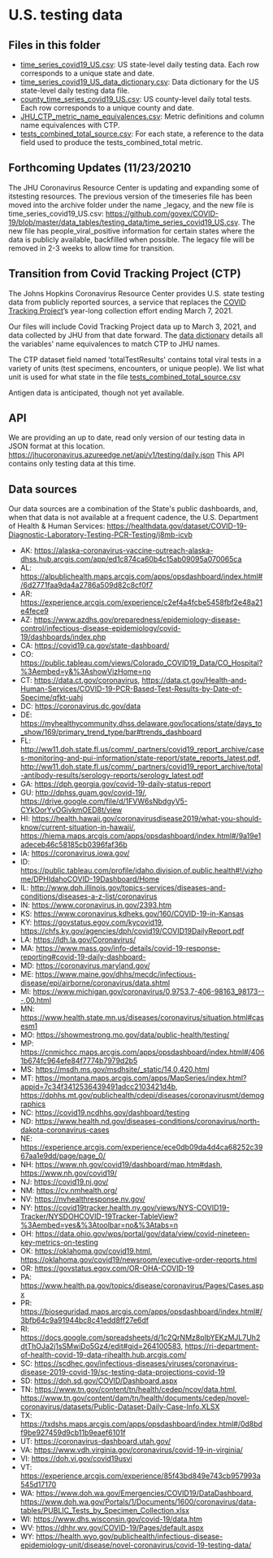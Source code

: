 # U.S. testing data


## Files in this folder
- [time_series_covid19_US.csv](https://github.com/govex/COVID-19/blob/sarabertrandelis-positivity-doc/data_tables/testing_data/time_series_covid19_US.csv): US state-level daily testing data. Each row corresponds to a unique state and date.
- [time_series_covid19_US_data_dictionary.csv](https://github.com/govex/COVID-19/blob/sarabertrandelis-positivity-doc/data_tables/testing_data/time_series_covid19_US_data_dictionary.csv): Data dictionary for the US state-level daily testing data file. 
- [county_time_series_covid19_US.csv](https://github.com/govex/COVID-19/blob/sarabertrandelis-positivity-doc/data_tables/testing_data/county_time_series_covid19_US.csv): US county-level daily total tests. Each row corresponds to a unique county and date.
- [JHU_CTP_metric_name_equivalences.csv](https://github.com/govex/COVID-19/blob/sarabertrandelis-positivity-doc/data_tables/testing_data/JHU_CTP_metric_name_equivalences.csv): Metric definitions and column name equivalences with CTP.
- [tests_combined_total_source.csv](https://github.com/govex/COVID-19/blob/master/data_tables/testing_data/tests_combined_total_source.csv): For each state, a reference to the data field used to produce the tests_combined_total metric.

## Forthcoming Updates (11/23/20210
The JHU Coronavirus Resource Center is updating and expanding some of itstesting resources.  The previous version of the timeseries file has been moved into the archive folder under the name _legacy, and the new file is time_series_covid19_US.csv: https://github.com/govex/COVID-19/blob/master/data_tables/testing_data/time_series_covid19_US.csv. The new file has people_viral_positive information for certain states where the data is publicly available, backfilled when possible. The legacy file will be removed in 2-3 weeks to allow time for transition.

## Transition from Covid Tracking Project (CTP)
The Johns Hopkins Coronavirus Resource Center provides U.S. state testing data from publicly reported sources, a service that replaces the [COVID Tracking Project](https://covidtracking.com/)’s year-long collection effort ending March 7, 2021.

Our files will include Covid Tracking Project data up to March 3, 2021, and data collected by JHU from that date forward. The [data dictionary](https://github.com/govex/COVID-19/blob/master/data_tables/testing_data/data_dictionary.csv) details all the variables' name equivalences to match CTP to JHU names.

The CTP dataset field named 'totalTestResults' contains total viral tests in a variety of units (test specimens, encounters, or unique people). We list what unit is used for what state in the file [tests_combined_total_source.csv](https://github.com/govex/COVID-19/blob/master/data_tables/testing_data/tests_combined_total_source.csv)

Antigen data is anticipated, though not yet available.

## API
We are providing an up to date, read only version of our testing data in JSON format at this location. 
https://jhucoronavirus.azureedge.net/api/v1/testing/daily.json
This API contains only testing data at this time.

## Data sources
Our data sources are a combination of the State's public dashboards, and, when that data is not available at a frequent cadence, the U.S. Department of Health & Human Services: https://healthdata.gov/dataset/COVID-19-Diagnostic-Laboratory-Testing-PCR-Testing/j8mb-icvb

- AK: https://alaska-coronavirus-vaccine-outreach-alaska-dhss.hub.arcgis.com/app/ed1c874ca60b4c15ab09095a070065ca
- AL: https://alpublichealth.maps.arcgis.com/apps/opsdashboard/index.html#/6d2771faa9da4a2786a509d82c8cf0f7
- AR: https://experience.arcgis.com/experience/c2ef4a4fcbe5458fbf2e48a21e4fece9
- AZ: https://www.azdhs.gov/preparedness/epidemiology-disease-control/infectious-disease-epidemiology/covid-19/dashboards/index.php
- CA: https://covid19.ca.gov/state-dashboard/
- CO: https://public.tableau.com/views/Colorado_COVID19_Data/CO_Hospital?%3Aembed=y&%3AshowVizHome=no
- CT: https://data.ct.gov/coronavirus, https://data.ct.gov/Health-and-Human-Services/COVID-19-PCR-Based-Test-Results-by-Date-of-Specime/qfkt-uahj
- DC: https://coronavirus.dc.gov/data
- DE: https://myhealthycommunity.dhss.delaware.gov/locations/state/days_to_show/169/primary_trend_type/bar#trends_dashboard
- FL: http://ww11.doh.state.fl.us/comm/_partners/covid19_report_archive/cases-monitoring-and-pui-information/state-report/state_reports_latest.pdf, http://ww11.doh.state.fl.us/comm/_partners/covid19_report_archive/total-antibody-results/serology-reports/serology_latest.pdf
- GA: https://dph.georgia.gov/covid-19-daily-status-report
- GU: http://dphss.guam.gov/covid-19/, https://drive.google.com/file/d/1FVW6sNbdgyV5-CYkOorYvOGivkmOED8t/view
- HI: https://health.hawaii.gov/coronavirusdisease2019/what-you-should-know/current-situation-in-hawaii/, https://hiema.maps.arcgis.com/apps/opsdashboard/index.html#/9a19e1adeceb46c58185cb0396faf36b
- IA: https://coronavirus.iowa.gov/
- ID: https://public.tableau.com/profile/idaho.division.of.public.health#!/vizhome/DPHIdahoCOVID-19Dashboard/Home
- IL: http://www.dph.illinois.gov/topics-services/diseases-and-conditions/diseases-a-z-list/coronavirus
- IN: https://www.coronavirus.in.gov/2393.htm
- KS: https://www.coronavirus.kdheks.gov/160/COVID-19-in-Kansas
- KY: https://govstatus.egov.com/kycovid19, https://chfs.ky.gov/agencies/dph/covid19/COVID19DailyReport.pdf
- LA: https://ldh.la.gov/Coronavirus/
- MA: https://www.mass.gov/info-details/covid-19-response-reporting#covid-19-daily-dashboard-
- MD: https://coronavirus.maryland.gov/
- ME: https://www.maine.gov/dhhs/mecdc/infectious-disease/epi/airborne/coronavirus/data.shtml
- MI: https://www.michigan.gov/coronavirus/0,9753,7-406-98163_98173---,00.html
- MN: https://www.health.state.mn.us/diseases/coronavirus/situation.html#casesm1
- MO: https://showmestrong.mo.gov/data/public-health/testing/
- MP: https://cnmichcc.maps.arcgis.com/apps/opsdashboard/index.html#/4061b674fc964efe84f7774b7979d2b5
- MS: https://msdh.ms.gov/msdhsite/_static/14,0,420.html
- MT: https://montana.maps.arcgis.com/apps/MapSeries/index.html?appid=7c34f3412536439491adcc2103421d4b, https://dphhs.mt.gov/publichealth/cdepi/diseases/coronavirusmt/demographics
- NC: https://covid19.ncdhhs.gov/dashboard/testing
- ND: https://www.health.nd.gov/diseases-conditions/coronavirus/north-dakota-coronavirus-cases
- NE: https://experience.arcgis.com/experience/ece0db09da4d4ca68252c3967aa1e9dd/page/page_0/
- NH: https://www.nh.gov/covid19/dashboard/map.htm#dash, https://www.nh.gov/covid19/
- NJ: https://covid19.nj.gov/
- NM: https://cv.nmhealth.org/
- NV: https://nvhealthresponse.nv.gov/
- NY: https://covid19tracker.health.ny.gov/views/NYS-COVID19-Tracker/NYSDOHCOVID-19Tracker-TableView?%3Aembed=yes&%3Atoolbar=no&%3Atabs=n
- OH: https://data.ohio.gov/wps/portal/gov/data/view/covid-nineteen-key-metrics-on-testing
- OK: https://oklahoma.gov/covid19.html, https://oklahoma.gov/covid19/newsroom/executive-order-reports.html
- OR: https://govstatus.egov.com/OR-OHA-COVID-19
- PA: https://www.health.pa.gov/topics/disease/coronavirus/Pages/Cases.aspx
- PR: https://bioseguridad.maps.arcgis.com/apps/opsdashboard/index.html#/3bfb64c9a91944bc8c41edd8ff27e6df
- RI: https://docs.google.com/spreadsheets/d/1c2QrNMz8pIbYEKzMJL7Uh2dtThOJa2j1sSMwiDo5Gz4/edit#gid=264100583, https://ri-department-of-health-covid-19-data-rihealth.hub.arcgis.com/
- SC: https://scdhec.gov/infectious-diseases/viruses/coronavirus-disease-2019-covid-19/sc-testing-data-projections-covid-19
- SD: https://doh.sd.gov/COVID/Dashboard.aspx
- TN: https://www.tn.gov/content/tn/health/cedep/ncov/data.html, https://www.tn.gov/content/dam/tn/health/documents/cedep/novel-coronavirus/datasets/Public-Dataset-Daily-Case-Info.XLSX
- TX: https://txdshs.maps.arcgis.com/apps/opsdashboard/index.html#/0d8bdf9be927459d9cb11b9eaef6101f
- UT: https://coronavirus-dashboard.utah.gov/
- VA: https://www.vdh.virginia.gov/coronavirus/covid-19-in-virginia/
- VI: https://doh.vi.gov/covid19usvi
- VT: https://experience.arcgis.com/experience/85f43bd849e743cb957993a545d17170
- WA: https://www.doh.wa.gov/Emergencies/COVID19/DataDashboard, https://www.doh.wa.gov/Portals/1/Documents/1600/coronavirus/data-tables/PUBLIC_Tests_by_Specimen_Collection.xlsx
- WI: https://www.dhs.wisconsin.gov/covid-19/data.htm
- WV: https://dhhr.wv.gov/COVID-19/Pages/default.aspx
- WY: https://health.wyo.gov/publichealth/infectious-disease-epidemiology-unit/disease/novel-coronavirus/covid-19-testing-data/

